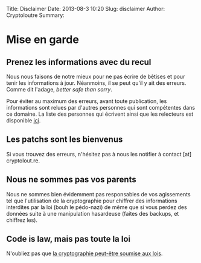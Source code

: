 Title: Disclaimer
Date: 2013-08-3 10:20
Slug: disclaimer
Author: Cryptoloutre
Summary: 

# Mise en garde 

## Prenez les informations avec du recul

Nous nous faisons de notre mieux pour ne pas écrire de bêtises  et pour tenir les informations à jour. Néanmoins, il se peut qu'il y ait des erreurs. Comme dit l'adage, *better safe than sorry*.

Pour éviter au maximum des erreurs, avant toute publication, les informations sont relues par d'autres personnes qui sont compétentes dans ce domaine. La liste des personnes qui écrivent ainsi que les relecteurs est disponible [ici](./apropos.html).

## Les patchs sont les bienvenus

Si vous trouvez des erreurs, n'hésitez pas à nous les notifier à contact [at] cryptolout.re.

## Nous ne sommes pas vos parents

Nous ne sommes bien évidemment pas responsables de vos agissements tel que l'utilisation de la cryptographie pour chiffrer des informations interdites par la loi (bouh le pédo-nazi) de même que si vous perdez des données suite à une manipulation hasardeuse (faites des backups, et chiffrez les).

## Code is law, mais pas toute la loi

N'oubliez pas que [la cryptographie peut-être soumise aux lois](https://en.wikipedia.org/wiki/Cryptography_laws_in_different_nations).

